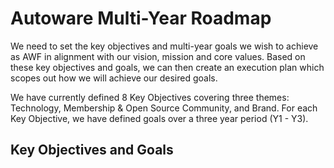 # Autoware Multi-Year Roadmap

We need to set the key objectives and multi-year goals we wish to achieve as AWF in alignment with our vision, mission and core values. Based on these key objectives and goals, we can then create an execution plan which scopes out how we will achieve our desired goals.

We have currently defined 8 Key Objectives covering three themes: Technology, Membership & Open Source Community, and Brand. For each Key Objective, we have defined goals over a three year period (Y1 - Y3).

## Key Objectives and Goals

